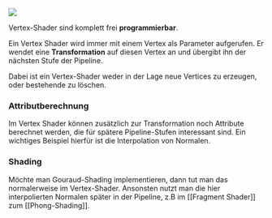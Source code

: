 
![](vertex_shader.png)

Vertex-Shader sind komplett frei **programmierbar**.

Ein Vertex Shader wird immer mit einem Vertex als Parameter aufgerufen. Er wendet eine **Transformation** auf diesen Vertex an und übergibt ihn der nächsten Stufe der Pipeline.

Dabei ist ein Vertex-Shader weder in der Lage neue Vertices zu erzeugen, oder bestehende zu löschen.

### Attributberechnung
Im Vertex Shader können zusätzlich zur Transformation noch Attribute berechnet werden, die für spätere Pipeline-Stufen interessant sind.
Ein wichtiges Beispiel hierfür ist die Interpolation von Normalen.

### Shading
Möchte man Gouraud-Shading implementieren, dann tut man das normalerweise im Vertex-Shader. Ansonsten nutzt man die hier interpolierten Normalen später in der Pipeline, z.B im [[Fragment Shader]] zum [[Phong-Shading]].
